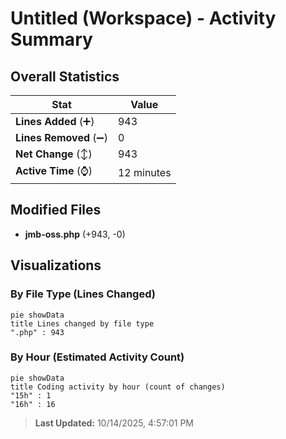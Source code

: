 # Untitled (Workspace) - Activity Summary 

## Overall Statistics

| Stat                   | Value                                                             |
| ---------------------- | ----------------------------------------------------------------- |
| **Lines Added** (➕)   | 943                                          |
| **Lines Removed** (➖) | 0                                        |
| **Net Change** (↕)    | 943                |
| **Active Time** (⌚)   | 12 minutes |


## Modified Files
- **jmb-oss.php** (+943, -0)

## Visualizations

### By File Type (Lines Changed)

```mermaid
pie showData
title Lines changed by file type
".php" : 943
```

### By Hour (Estimated Activity Count)

```mermaid
pie showData
title Coding activity by hour (count of changes)
"15h" : 1
"16h" : 16
```


> **Last Updated:** 10/14/2025, 4:57:01 PM